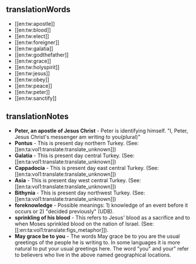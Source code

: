 ## translationWords

* [[en:tw:apostle]]
* [[en:tw:blood]]
* [[en:tw:elect]]
* [[en:tw:foreigner]]
* [[en:tw:galatia]]
* [[en:tw:godthefather]]
* [[en:tw:grace]]
* [[en:tw:holyspirit]]
* [[en:tw:jesus]]
* [[en:tw:obey]]
* [[en:tw:peace]]
* [[en:tw:peter]]
* [[en:tw:sanctify]]

## translationNotes

* **Peter, an apostle of Jesus Christ** - Peter is identifying himself. "I, Peter, Jesus Christ's messenger am writing to you(plural)"
* **Pontus** - This is present day northern Turkey. (See: [[en:ta:vol1:translate:translate_unknown]])
* **Galatia** - This is present day central Turkey. (See: [[en:ta:vol1:translate:translate_unknown]])
* **Cappadocia** - This is present day east central Turkey. (See: [[en:ta:vol1:translate:translate_unknown]])
* **Asia** - This is present day west central Turkey. (See: [[en:ta:vol1:translate:translate_unknown]])
* **Bithynia** - This is present day northwest Turkey. (See: [[en:ta:vol1:translate:translate_unknown]])
* **foreknowledge** - Possible meanings: 1) knowledge of an event before it occurs or 2) "decided previously" (UDB).
* **sprinkling of his blood** - This refers to Jesus' blood as a sacrifice and to when Moses sprinkled blood on the nation of Israel. (See: [[:en:ta:vol1:translate:figs_metaphor]]).
* **May grace be to you** - The words May grace be to you are the usual greetings of the people he is writing to. In some languages it is more natural to put your usual greetings here. The word "you" and your" refer to believers who live in the above named geographical locations.

